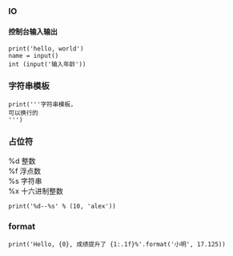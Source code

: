 ### IO  

#### 控制台输入输出  
```
print('hello, world')  
name = input()  
int (input('输入年龄'))  
```
### 字符串模板
```
print('''字符串模板，
可以换行的
''')
```   
### 占位符
%d	整数  
%f	浮点数  
%s	字符串  
%x	十六进制整数  
```
print('%d--%s' % (10, 'alex'))  
```
### format  
```
print('Hello, {0}, 成绩提升了 {1:.1f}%'.format('小明', 17.125))
```